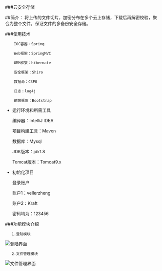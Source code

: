 

###云安全存储

##简介：
    将上传的文件切片，加密分布在多个云上存储，下载后再解密校验，聚合为整个文件，保证文件的多备份安全存储。

###使用技术

        IOC容器：Spring

        Web框架：SpringMVC

        ORM框架：hibernate

        安全框架：Shiro

        数据源：C3P0

        日志：log4j

        前端框架：Bootstrap


* 运行环境和所需工具

    编译器：IntelliJ IDEA
    
    项目构建工具：Maven
    
    数据库：Mysql
    
    JDK版本：jdk1.8
    
    Tomcat版本：Tomcat9.x

* 初始化项目

    登录账户
    
    账户1：vellerzheng
    
    账户2：Kraft
    
    密码均为：123456

###功能模块介绍

       1.登陆模块
       
![登陆界面](https://github.com/vellerzheng/CloudSecuritybackup/tree/master/doc/image/loginImage.jpg)
       
       2.文件管理模块
       
![文件管理界面](https://github.com/vellerzheng/CloudSecuritybackup/tree/master/doc/image/fileManageImage.jpg)
       
       

